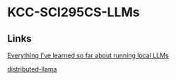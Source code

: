 # KCC-SCI295CS-LLMs

## Links

[Everything I've learned so far about running local LLMs](https://nullprogram.com/blog/2024/11/10/?utm_source=tldrnewsletter)

[distributed-llama](https://github.com/b4rtaz/distributed-llama)
